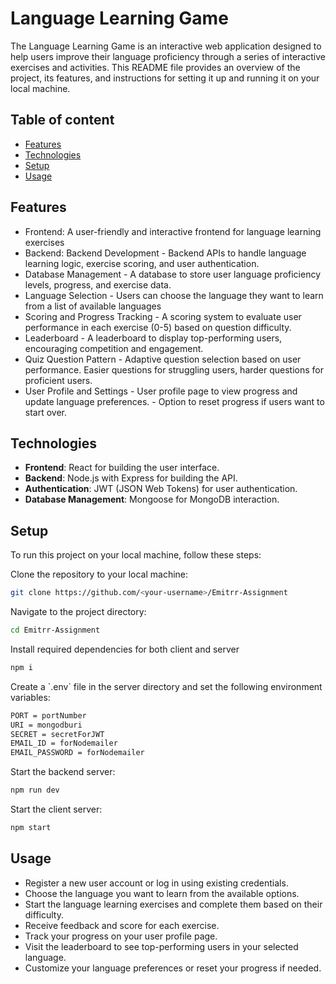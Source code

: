 # Language Learning Game

The Language Learning Game is an interactive web application designed to
help users improve their language proficiency through a series of
interactive exercises and activities. This README file provides an
overview of the project, its features, and instructions for setting it
up and running it on your local machine.

## Table of content

- [Features](#features)
- [Technologies](#technologies)
- [Setup](#setup)
- [Usage](#usage)

## Features

- Frontend: A user-friendly and interactive frontend for language learning exercises
- Backend: Backend Development - Backend APIs to handle language learning logic, exercise scoring, and user authentication.
-  Database Management - A database to store user language proficiency levels, progress, and exercise data.
- Language Selection - Users can choose the language they want to learn from a list of available languages
- Scoring and Progress Tracking - A scoring system to evaluate user performance in each exercise (0-5) based on question difficulty.
- Leaderboard - A leaderboard to display top-performing users, encouraging competition and engagement.
- Quiz Question Pattern - Adaptive question selection based on user performance. Easier questions for struggling users, harder questions for proficient users.
- User Profile and Settings - User profile page to view progress and update language preferences. - Option to reset progress if users want to start over.

## Technologies

- **Frontend**: React for building the user interface.
- **Backend**: Node.js with Express for building the API.
- **Authentication**: JWT (JSON Web Tokens) for user authentication.
- **Database Management**: Mongoose for MongoDB interaction.

## Setup

To run this project on your local machine, follow these steps:

Clone the repository to your local machine:

```bash
git clone https://github.com/<your-username>/Emitrr-Assignment
```

Navigate to the project directory:

```bash
cd Emitrr-Assignment
```

Install required dependencies for both client and server

```bash
npm i
```

Create a \`.env\` file in the server directory and set the following environment variables:

```bash
PORT = portNumber
URI = mongodburi
SECRET = secretForJWT
EMAIL_ID = forNodemailer
EMAIL_PASSWORD = forNodemailer 
```

Start the backend server:

```bash
npm run dev
```

Start the client server:

```bash
npm start
```

## Usage

- Register a new user account or log in using existing credentials.
- Choose the language you want to learn from the available options. 
- Start the language learning exercises and complete them based on their difficulty.
- Receive feedback and score for each exercise.
- Track your progress on your user profile page.
- Visit the leaderboard to see top-performing users in your selected language.
- Customize your language preferences or reset your progress if needed.


